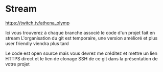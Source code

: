 # Stream
https://twitch.tv/athena_olymp


Ici vous trouverez à chaque branche associé le code d'un projet fait en stream
L'organisation du git est temporaire, une version amélioré et plus user friendly viendra plus tard

Le code est open source mais vous devrez me créditez et mettre un lien HTTPS direct et le lien de clonage SSH de ce git dans la présentation de votre projet
